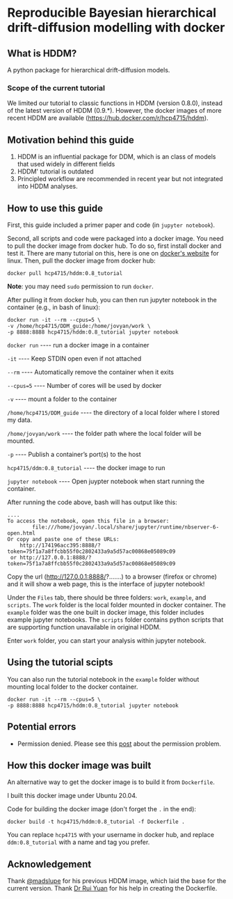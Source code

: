 # Reproducible Bayesian hierarchical drift-diffusion modelling with docker

## What is HDDM? 
A python package for hierarchical drift-diffusion models.

### Scope of the current tutorial
We limited our tutorial to classic functions in HDDM (version 0.8.0), instead of the latest version of HDDM (0.9.*). However, the docker images of more recent HDDM are available (https://hub.docker.com/r/hcp4715/hddm).

## Motivation behind this guide
1. HDDM is an influential package for DDM, which is an class of models that used widely in different fields
2. HDDM' tutorial is outdated 
3. Principled workflow are recommended in recent year but not integrated into HDDM analyses.

## How to use this guide

First, this guide included a primer paper and code (in `jupyter notebook`). 

Second, all scripts and code were packaged into a docker image. You need to pull the docker image from docker hub. To do so, first install docker and test it. There are many tutorial on this, here is one on [docker's website](https://docs.docker.com/engine/install/ubuntu/) for linux. Then, pull the docker image from docker hub:

```
docker pull hcp4715/hddm:0.8_tutorial
```

**Note**: you may need `sudo` permission to run `docker`.

After pulling it from docker hub, you can then run jupyter notebook in the container (e.g., in bash of linux):

```
docker run -it --rm --cpus=5 \
-v /home/hcp4715/DDM_guide:/home/jovyan/work \
-p 8888:8888 hcp4715/hddm:0.8_tutorial jupyter notebook
```

`docker run` ---- run a docker image in a container

`-it` ---- Keep STDIN open even if not attached

`--rm` ---- Automatically remove the container when it exits

`--cpus=5` ---- Number of cores will be used by docker

`-v` ---- mount a folder to the container

`/home/hcp4715/DDM_guide` ---- the directory of a local folder where I stored my data. 

`/home/jovyan/work` ---- the folder path  where the local folder will be mounted. 

`-p` ---- Publish a container’s port(s) to the host

`hcp4715/ddm:0.8_tutorial` ---- the docker image to run

`jupyter notebook` ---- Open juypter notebook when start running the container.

After running the code above, bash will has output like this:

```
....
To access the notebook, open this file in a browser:
        file:///home/jovyan/.local/share/jupyter/runtime/nbserver-6-open.html
Or copy and paste one of these URLs:
    http://174196acc395:8888/?token=75f1a7a8ffcbb55f0c2802433a9a5d57ac00868e05089c09
 or http://127.0.0.1:8888/?token=75f1a7a8ffcbb55f0c2802433a9a5d57ac00868e05089c09
```

Copy the url (http://127.0.0.1:8888/?.......) to a browser (firefox or chrome) and it will show a web page, this is the interface of jupyter notebook! 

Under the `Files` tab, there should be three folders: `work`, `example`, and `scripts`. The `work` folder is the local folder mounted in docker container. The `example` folder was the one built in docker image, this folder includes example jupyter notebooks. The `scripts` folder contains python scripts that are supporting function unavailable in original HDDM.

Enter `work` folder, you can start your analysis within jupyter notebook.

## Using the tutorial scipts
You can also run the tutorial notebook in the `example` folder without mounting local folder to the docker container. 

```
docker run -it --rm --cpus=5 \
-p 8888:8888 hcp4715/hddm:0.8_tutorial jupyter notebook
```

## Potential errors
* Permission denied. Please see this [post](https://groups.google.com/forum/#!topic/hddm-users/Qh-aOC0N6cU) about the permission problem.

## How this docker image was built
An alternative way to get the docker image is to build it from `Dockerfile`.

I built this docker image under Ubuntu 20.04. 

Code for building the docker image (don't forget the `.` in the end):

```
docker build -t hcp4715/hddm:0.8_tutorial -f Dockerfile .
```
You can replace `hcp4715` with your username in docker hub, and replace `ddm:0.8_tutorial` with a name and tag you prefer.

## Acknowledgement
Thank [@madslupe](https://github.com/madslupe) for his previous HDDM image, which laid the base for the current version. Thank [Dr Rui Yuan](https://scholar.google.com/citations?user=h8_wSLkAAAAJ&hl=en) for his help in creating the Dockerfile.
